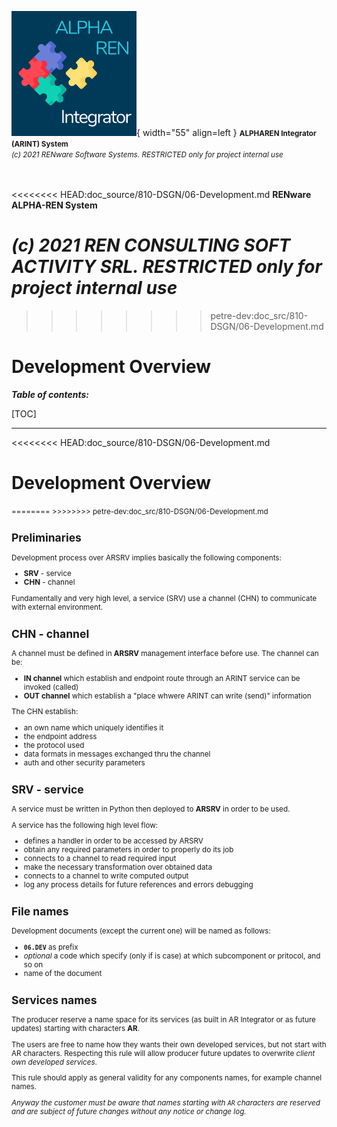 ![arint_logo](../pictures/arint_logo.png){ width="55" align=left }
<small markdown>**ALPHAREN Integrator (ARINT) System**<br>
*(c) 2021 RENware Software Systems. RESTRICTED only for project internal use*
</small><br><br><br>

<<<<<<<< HEAD:doc_source/810-DSGN/06-Development.md
**RENware ALPHA-REN System**
 
*(c) 2021 REN CONSULTING SOFT ACTIVITY SRL. RESTRICTED only for project internal use*
========
>>>>>>>> petre-dev:doc_src/810-DSGN/06-Development.md

# Development Overview 


***Table of contents:***

[TOC]

***

<<<<<<<< HEAD:doc_source/810-DSGN/06-Development.md
# Development Overview 
<small>
========
>>>>>>>> petre-dev:doc_src/810-DSGN/06-Development.md



## Preliminaries 

Development process over ARSRV implies basically the following components: 

* **SRV** - service
* **CHN** - channel

Fundamentally and very high level, a service (SRV) use a channel (CHN) to communicate with external environment.




## CHN - channel 

A channel must be defined in **ARSRV** management interface before use. The channel can be:

* **IN channel** which establish and endpoint route through an ARINT service can be invoked (called)
* **OUT channel** which establish a "place whwere ARINT can write (send)" information

The CHN establish: 

* an own name which uniquely identifies it 
* the endpoint address 
* the protocol used 
* data formats in messages exchanged thru the channel 
* auth and other security parameters 




## SRV - service

A service must be written in Python then deployed to **ARSRV** in order to be used.

A service has the following high level flow: 

* defines a handler in order to be accessed by ARSRV 
* obtain any required parameters in order to properly do its job 
* connects to a channel to read required input
* make the necessary transformation over obtained data
* connects to a channel to write computed output
* log any process details for future references and errors debugging




## File names 

Development documents (except the current one) will be named as follows:

* **`06.DEV`** as prefix 
* *optional* a code which specify (only if is case) at which subcomponent or pritocol, and so on 
* name of the document




## Services names

The producer reserve a name space for its services (as built in AR Integrator or as future updates) starting with characters **AR**.

The users are free to name how they wants their own developed services, but not start with AR characters. Respecting this rule will allow producer future updates to overwrite *client own developed services*.

This rule should apply as general validity for any components names, for example channel names. 

*Anyway the customer must be aware that names starting with `AR` characters are reserved and are subject of future changes without any notice or change log.*
